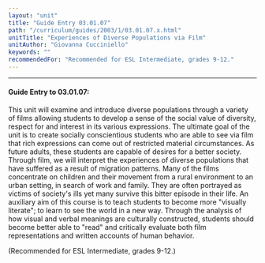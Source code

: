 ```yaml
---
layout: "unit"
title: "Guide Entry 03.01.07"
path: "/curriculum/guides/2003/1/03.01.07.x.html"
unitTitle: "Experiences of Diverse Populations via Film"
unitAuthor: "Giovanna Cucciniello"
keywords: ""
recommendedFor: "Recommended for ESL Intermediate, grades 9-12."
---
```

<body>
<hr/>
 <h4>
  Guide Entry to 03.01.07:
 </h4>
 <p>
  This unit will examine and introduce diverse populations through a variety of films allowing students to develop a sense of the social value of diversity, respect for and interest in its various expressions.  The ultimate goal of the unit is to create socially conscientious students who are able to see via film that rich expressions can come out of restricted material circumstances.  As future adults, these students are capable of desires for a better society. Through film, we will interpret the experiences of diverse populations that have suffered as a result of migration patterns.  Many of the films concentrate on children and their movement from a rural environment to an urban setting, in search of work and family. They are often portrayed as victims of society's ills yet many survive this bitter episode in their life. An auxiliary aim of this course is to teach students to become more "visually literate"; to learn to see the world in a new way. Through the analysis of how visual and verbal meanings are culturally constructed, students should become better able to "read" and critically evaluate both film representations and written accounts of human behavior.
 </p>
<p>
  (Recommended for ESL Intermediate, grades 9-12.)
 </p>

</body>